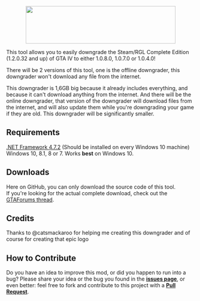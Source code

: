 <p align="center">
  <img width="400" height="100" src="https://i.imgur.com/Je7x0Rx.png">
</p>

This tool allows you to easily downgrade the Steam/RGL Complete Edition (1.2.0.32 and up) of GTA IV to either 1.0.8.0, 1.0.7.0 or 1.0.4.0!

There will be 2 versions of this tool, one is the offline downgrader, this downgrader won't download any file from the internet.

This downgrader is 1,6GB big because it already includes everything, and because it can't download anything from the internet. And there will be the online downgrader, that version of the downgrader will download files from the internet, and will also update them while you're downgrading your game if they are old. This downgrader will be significantly smaller.  

## Requirements
[.NET Framework 4.7.2](https://go.microsoft.com/fwlink/?LinkId=863262) (Should be installed on every Windows 10 machine)  
Windows 10, 8.1, 8 or 7. Works **best** on Windows 10.  

## Downloads
Here on GitHub, you can only download the source code of this tool.  
If you're looking for the actual complete download, check out the [GTAForums thread](https://gtaforums.com/topic/976691-gta-iv-downgrader).  

## Credits
Thanks to @catsmackaroo for helping me creating this downgrader and of course for creating that epic logo 

## How to Contribute
Do you have an idea to improve this mod, or did you happen to run into a bug? Please share your idea or the bug you found in the **[issues page](https://github.com/ClonkAndre/GTAIVDowngrader/issues)**, or even better: feel free to fork and contribute to this project with a **[Pull Request](https://github.com/ClonkAndre/GTAIVDowngrader/pulls)**.
